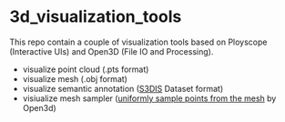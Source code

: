 # 3d_visualization_tools
This repo contain a couple of visualization tools based on Ployscope (Interactive UIs) and Open3D (File IO and Processing).

- visualize point cloud (.pts format)
- visualize mesh (.obj format)
- visualize semantic annotation ([S3DIS](http://buildingparser.stanford.edu/dataset.html) Dataset format)
- visiualize mesh sampler ([uniformly sample points from the mesh](http://www.open3d.org/docs/0.7.0/python_api/open3d.geometry.sample_points_uniformly.html) by Open3d)